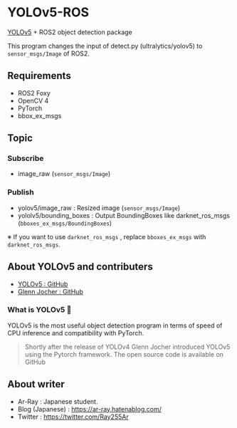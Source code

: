 # YOLOv5-ROS

[YOLOv5](https://github.com/ultralytics/yolov5) + ROS2 object detection package

This program changes the input of detect.py (ultralytics/yolov5) to `sensor_msgs/Image` of ROS2.

## Requirements
- ROS2 Foxy
- OpenCV 4
- PyTorch
- bbox_ex_msgs

## Topic

### Subscribe
- image_raw (`sensor_msgs/Image`)

### Publish
- yolov5/image_raw : Resized image (`sensor_msgs/Image`)
- yololv5/bounding_boxes : Output BoundingBoxes like darknet_ros_msgs (`bboxes_ex_msgs/BoundingBoxes`)

※ If you want to use `darknet_ros_msgs` , replace `bboxes_ex_msgs` with `darknet_ros_msgs`.

## About YOLOv5 and contributers

- [YOLOv5 : GitHub](https://github.com/ultralytics/yolov5)
- [Glenn Jocher : GitHub](https://github.com/glenn-jocher)

### What is YOLOv5 🚀

YOLOv5 is the most useful object detection program in terms of speed of CPU inference and compatibility with PyTorch.

> Shortly after the release of YOLOv4 Glenn Jocher introduced YOLOv5 using the Pytorch framework.
The open source code is available on GitHub


## About writer
- Ar-Ray : Japanese student.
- Blog (Japanese) : https://ar-ray.hatenablog.com/
- Twitter : https://twitter.com/Ray255Ar